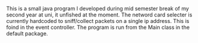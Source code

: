 This is a small java program I developed during mid semester break of my second year at uni, it unfished at the moment. The netword card selecter is currently hardcoded to sniff/collect packets on a single
ip address. This is foind in the event controller. The program is run from the Main class in the default package.
